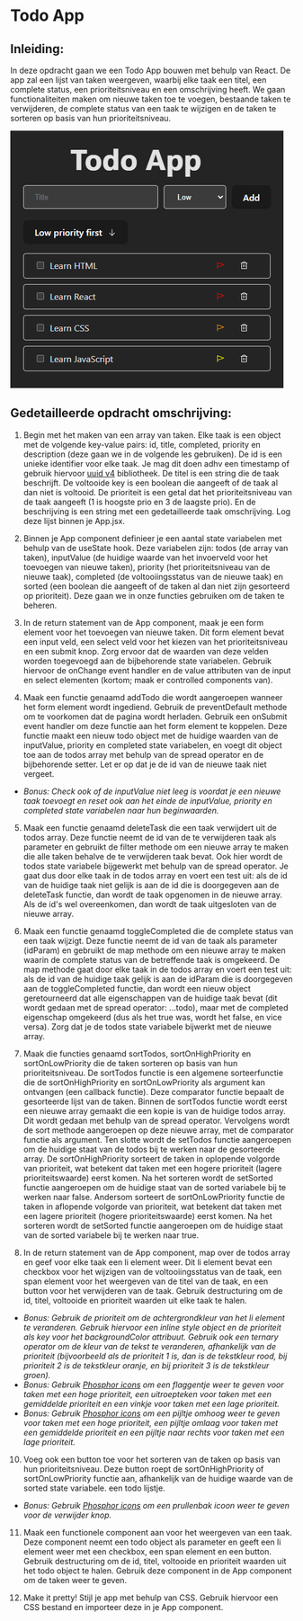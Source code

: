 # Todo App

## Inleiding:
In deze opdracht gaan we een Todo App bouwen met behulp van React. De app zal een lijst van taken weergeven, waarbij elke taak een titel, een complete status, een prioriteitsniveau en een omschrijving heeft. We gaan functionaliteiten maken om nieuwe taken toe te voegen, bestaande taken te verwijderen, de complete status van een taak te wijzigen en de taken te sorteren op basis van hun prioriteitsniveau.

![img.png](src/assets/voorbeeld.png)

## Gedetailleerde opdracht omschrijving:

1. Begin met het maken van een array van taken. Elke taak is een object met de volgende key-value pairs: id, title, completed, priority en description (deze gaan we in de volgende les gebruiken). De id is een unieke identifier voor elke taak. Je mag dit doen adhv een timestamp of gebruik hiervoor [uuid v4](https://www.npmjs.com/package/uuid) bibliotheek. De titel is een string die de taak beschrijft. De voltooide key is een boolean die aangeeft of de taak al dan niet is voltooid. De prioriteit is een getal dat het prioriteitsniveau van de taak aangeeft (1 is hoogste prio en 3 de laagste prio). En de beschrijving is een string met een gedetailleerde taak omschrijving. Log deze lijst binnen je App.jsx.


2. Binnen je App component definieer je een aantal state variabelen met behulp van de useState hook. Deze variabelen zijn: todos (de array van taken), inputValue (de huidige waarde van het invoerveld voor het toevoegen van nieuwe taken), priority (het prioriteitsniveau van de nieuwe taak), completed (de voltooiingsstatus van de nieuwe taak) en sorted (een boolean die aangeeft of de taken al dan niet zijn gesorteerd op prioriteit). Deze gaan we in onze functies gebruiken om de taken te beheren.


3. In de return statement van de App component, maak je een form element voor het toevoegen van nieuwe taken. Dit form element bevat een input veld, een select veld voor het kiezen van het prioriteitsniveau en een submit knop. Zorg ervoor dat de waarden van deze velden worden toegevoegd aan de bijbehorende state variabelen. Gebruik hiervoor de onChange event handler en de value attributen van de input en select elementen (kortom; maak er controlled components van).


4. Maak een functie genaamd addTodo die wordt aangeroepen wanneer het form element wordt ingediend. Gebruik de preventDefault methode om te voorkomen dat de pagina wordt herladen. Gebruik een onSubmit event handler om deze functie aan het form element te koppelen. Deze functie maakt een nieuw todo object met de huidige waarden van de inputValue, priority en completed state variabelen, en voegt dit object toe aan de todos array met behulp van de spread operator en de bijbehorende setter. Let er op dat je de id van de nieuwe taak niet vergeet.
-  _Bonus: Check ook of de inputValue niet leeg is voordat je een nieuwe taak toevoegt en reset ook aan het einde de inputValue, priority en completed state variabelen naar hun beginwaarden._


5. Maak een functie genaamd deleteTask die een taak verwijdert uit de todos array. Deze functie neemt de id van de te verwijderen taak als parameter en gebruikt de filter methode om een nieuwe array te maken die alle taken behalve de te verwijderen taak bevat. Ook hier wordt de todos state variabele bijgewerkt met behulp van de spread operator. Je gaat dus door elke taak in de todos array en voert een test uit: als de id van de huidige taak niet gelijk is aan de id die is doorgegeven aan de deleteTask functie, dan wordt de taak opgenomen in de nieuwe array. Als de id's wel overeenkomen, dan wordt de taak uitgesloten van de nieuwe array.


6. Maak een functie genaamd toggleCompleted die de complete status van een taak wijzigt. Deze functie neemt de id van de taak als parameter (idParam) en gebruikt de map methode om een nieuwe array te maken waarin de complete status van de betreffende taak is omgekeerd. De map methode gaat door elke taak in de todos array en voert een test uit: als de id van de huidige taak gelijk is aan de idParam die is doorgegeven aan de toggleCompleted functie, dan wordt een nieuw object geretourneerd dat alle eigenschappen van de huidige taak bevat (dit wordt gedaan met de spread operator: ...todo), maar met de completed eigenschap omgekeerd (dus als het true was, wordt het false, en vice versa). Zorg dat je de todos state variabele bijwerkt met de nieuwe array.


7. Maak die functies genaamd sortTodos, sortOnHighPriority en sortOnLowPriority die de taken sorteren op basis van hun prioriteitsniveau. De sortTodos functie is een algemene sorteerfunctie die de sortOnHighPriority en sortOnLowPriority als argument kan ontvangen (een callback functie). Deze comparator functie bepaalt de gesorteerde lijst van de taken. Binnen de sortTodos functie wordt eerst een nieuwe array gemaakt die een kopie is van de huidige todos array. Dit wordt gedaan met behulp van de spread operator. Vervolgens wordt de sort methode aangeroepen op deze nieuwe array, met de comparator functie als argument. Ten slotte wordt de setTodos functie aangeroepen om de huidige staat van de todos bij te werken naar de gesorteerde array. De sortOnHighPriority sorteert de taken in oplopende volgorde van prioriteit, wat betekent dat taken met een hogere prioriteit (lagere prioriteitswaarde) eerst komen. Na het sorteren wordt de setSorted functie aangeroepen om de huidige staat van de sorted variabele bij te werken naar false. Andersom sorteert de sortOnLowPriority functie de taken in aflopende volgorde van prioriteit, wat betekent dat taken met een lagere prioriteit (hogere prioriteitswaarde) eerst komen. Na het sorteren wordt de setSorted functie aangeroepen om de huidige staat van de sorted variabele bij te werken naar true.


8. In de return statement van de App component, map over de todos array en geef voor elke taak een li element weer. Dit li element bevat een checkbox voor het wijzigen van de voltooiingsstatus van de taak, een span element voor het weergeven van de titel van de taak, en een button voor het verwijderen van de taak. Gebruik destructuring om de id, titel, voltooide en prioriteit waarden uit elke taak te halen.
- _Bonus: Gebruik de prioriteit om de achtergrondkleur van het li element te veranderen. Gebruik hiervoor een inline style object en de prioriteit als key voor het backgroundColor attribuut. Gebruik ook een ternary operator om de kleur van de tekst te veranderen, afhankelijk van de prioriteit (bijvoorbeeld als de prioriteit 1 is, dan is de tekstkleur rood, bij prioriteit 2 is de tekstkleur oranje, en bij prioriteit 3 is de tekstkleur groen)._
- _Bonus: Gebruik [Phosphor icons](https://phosphoricons.com/) om een flaggentje weer te geven voor taken met een hoge prioriteit, een uitroepteken voor taken met een gemiddelde prioriteit en een vinkje voor taken met een lage prioriteit._
- _Bonus: Gebruik [Phosphor icons](https://phosphoricons.com/) om een pijltje omhoog weer te geven voor taken met een hoge prioriteit, een pijltje omlaag voor taken met een gemiddelde prioriteit en een pijltje naar rechts voor taken met een lage prioriteit._

10. Voeg ook een button toe voor het sorteren van de taken op basis van hun prioriteitsniveau. Deze button roept de sortOnHighPriority of sortOnLowPriority functie aan, afhankelijk van de huidige waarde van de sorted state variabele. een todo lijstje. 
- _Bonus: Gebruik [Phosphor icons](https://phosphoricons.com/) om een prullenbak icoon weer te geven voor de verwijder knop._


11. Maak een functionele component aan voor het weergeven van een taak. Deze component neemt een todo object als parameter en geeft een li element weer met een checkbox, een span element en een button. Gebruik destructuring om de id, titel, voltooide en prioriteit waarden uit het todo object te halen. Gebruik deze component in de App component om de taken weer te geven.

12. Make it pretty! Stijl je app met behulp van CSS. Gebruik hiervoor een CSS bestand en importeer deze in je App component.
